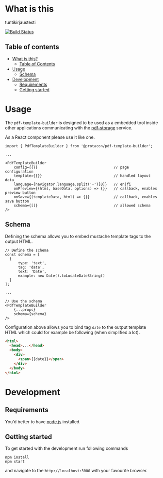 # What is this

tuntikirjaustesti

[![Build Status](https://jenkins.protacon.cloud/buildStatus/icon?job=www.github.com/pdf-template-builder/master)](https://jenkins.protacon.cloud/job/www.github.com/job/pdf-template-builder/job/master/)

## Table of contents

* [What is this?](#what-is-this)
  * [Table of Contents](#table-of-contents)
* [Usage](#usage)
  * [Schema](#schema)
* [Development](#development)
  * [Requirements](#requirements)
  * [Getting started](#getting-started)

# Usage

The `pdf-template-builder` is designed to be used as a embedded tool inside other applications
communicating with the [pdf-storage](https://github.com/protacon/pdf-storage) service.

As a React component please use it like one.

```
import { PdfTemplateBuilder } from '@protacon/pdf-template-builder';

...

<PdfTemplateBuilder
    config={{}}                                   // page configuration
    template={{}}                                 // handled layout data
    language={navigator.language.split('-')[0]}   // en|fi
    onPreview={(html, baseData, options) => {}}   // callback, enables preview button
    onSave={(templateData, html) => {}}           // callback, enables save button
    schema={[]}                                   // allowed schema
/>
```

## Schema

Defining the schema allows you to embed mustache template tags to the output HTML.

```
// Define the schema
const schema = [
  {
      type: 'text',
      tag: 'date',
      text: 'Date',
      example: new Date().toLocaleDateString()
  }
];

...

// Use the schema
<PdfTemplateBuilder
    {...props}
    schema={schema}
/>
```

Configuration above allows you to bind tag `date` to the output 
template HTML which could for example be following (when simplified a lot).

```html
<html>
  <head>...</head>
  <body>
    <div>
      <span>{{date}}</span>    
    </div>
  </body>
</html>
```

# Development

## Requirements

You'd better to have [node.js](https://nodejs.org/en/) installed.

## Getting started

To get started with the development run following commands

```
npm install
npm start
```

and navigate to the `http://localhost:3000` with your favourite browser.
